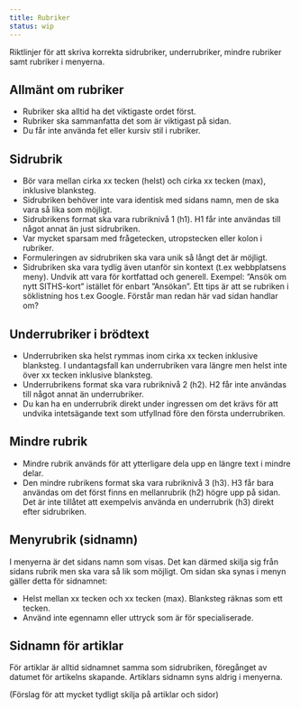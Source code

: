 ```yaml
---
title: Rubriker
status: wip
---
```

Riktlinjer för att skriva korrekta sidrubriker, underrubriker, mindre rubriker samt rubriker i menyerna.

## Allmänt om rubriker
  - Rubriker ska alltid ha det viktigaste ordet först.
  - Rubriker ska sammanfatta det som är viktigast på sidan.
  - Du får inte använda fet eller kursiv stil i rubriker.

## Sidrubrik
  - Bör vara mellan cirka xx tecken (helst) och cirka xx tecken (max), inklusive blanksteg.
  - Sidrubriken behöver inte vara identisk med sidans namn, men de ska vara så lika som möjligt.
  - Sidrubrikens format ska vara rubriknivå 1 (h1). H1 får inte användas till något annat än just sidrubriken.
  - Var mycket sparsam med frågetecken, utropstecken eller kolon i rubriker.
  - Formuleringen av sidrubriken ska vara unik så långt det är möjligt.
  - Sidrubriken ska vara tydlig även utanför sin kontext (t.ex webbplatsens meny). Undvik att vara för kortfattad och generell. Exempel: ”Ansök om nytt SITHS-kort” istället för enbart ”Ansökan”. Ett tips är att se rubriken i söklistning hos t.ex Google. Förstår man redan här vad sidan handlar om?

## Underrubriker i brödtext
  - Underrubriken ska helst rymmas inom cirka xx tecken inklusive blanksteg. I undantagsfall kan underrubriken vara längre men helst inte över xx tecken inklusive blanksteg.
  - Underrubrikens format ska vara rubriknivå 2 (h2). H2 får inte användas till något annat än underrubriker.
  - Du kan ha en underrubrik direkt under ingressen om det krävs för att undvika intetsägande text som utfyllnad före den första underrubriken.

## Mindre rubrik
  - Mindre rubrik används för att ytterligare dela upp en längre text i mindre delar.
  - Den mindre rubrikens format ska vara rubriknivå 3 (h3). H3 får bara användas om det först finns en mellanrubrik (h2) högre upp på sidan. Det är inte tillåtet att exempelvis använda en underrubrik (h3) direkt efter sidrubriken.

## Menyrubrik (sidnamn)
I menyerna är det sidans namn som visas. Det kan därmed skilja sig från sidans rubrik men ska vara så lik som möjligt. Om sidan ska synas i menyn gäller detta för sidnamnet:
  - Helst mellan xx tecken och xx tecken (max). Blanksteg räknas som ett tecken.
  - Använd inte egennamn eller uttryck som är för specialiserade.

## Sidnamn för artiklar
För artiklar är alltid sidnamnet samma som sidrubriken, föregånget av datumet för artikelns skapande. Artiklars sidnamn syns aldrig i menyerna.

(Förslag för att mycket tydligt skilja på artiklar och sidor)
